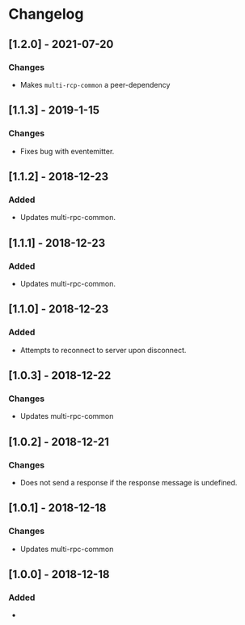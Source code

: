 # Changelog

## [1.2.0] - 2021-07-20
### Changes
- Makes `multi-rcp-common` a peer-dependency

## [1.1.3] - 2019-1-15
### Changes
- Fixes bug with eventemitter.

## [1.1.2] - 2018-12-23
### Added
- Updates multi-rpc-common.

## [1.1.1] - 2018-12-23
### Added
- Updates multi-rpc-common.

## [1.1.0] - 2018-12-23
### Added
- Attempts to reconnect to server upon disconnect.

## [1.0.3] - 2018-12-22
### Changes
- Updates multi-rpc-common

## [1.0.2] - 2018-12-21
### Changes
- Does not send a response if the response message is undefined.

## [1.0.1] - 2018-12-18
### Changes
- Updates multi-rpc-common

## [1.0.0] - 2018-12-18
### Added
- 
